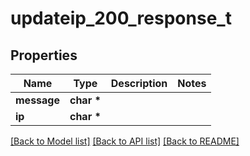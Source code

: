 # updateip_200_response_t

## Properties
Name | Type | Description | Notes
------------ | ------------- | ------------- | -------------
**message** | **char \*** |  | 
**ip** | **char \*** |  | 

[[Back to Model list]](../README.md#documentation-for-models) [[Back to API list]](../README.md#documentation-for-api-endpoints) [[Back to README]](../README.md)


